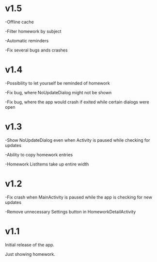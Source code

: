 v1.5
====
-Offline cache

-Filter homework by subject

-Automatic reminders

-Fix several bugs ands crashes

v1.4
====
-Possibility to let yourself be reminded of homework

-Fix bug, where NoUpdateDialog might not be shown

-Fix bug, where the app would crash if exited while certain dialogs were open

v1.3
====
-Show NoUpdateDialog even when Activity is paused while checking for updates

-Ability to copy homework entries

-Homework ListItems take up entire width

v1.2
====
-Fix crash when MainActivity is paused while the app is checking for new updates

-Remove unnecessary Settings button in HomeworkDetailActivity

v1.1
====
Initial release of the app.

Just showing homework.
